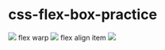 # css-flex-box-practice
<img src="https://i.gyazo.com/a63ad41f085806a1ede1e6bf14a808d6.png">
flex warp
<img src="https://i.gyazo.com/a9d50d065fb917aa4aa73c74d88898d0.png">
flex align item
<img src="https://gyazo.com/3689cd609fe62558ede77d683ea38aaf">
